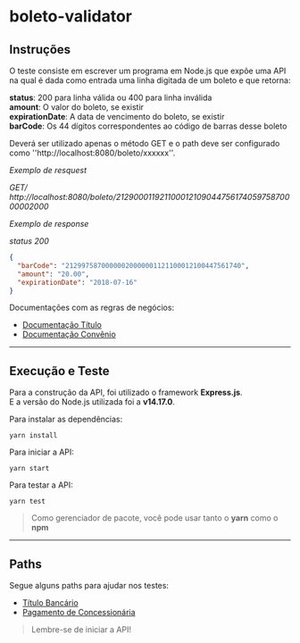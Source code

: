 # boleto-validator

## **Instruções**

O teste consiste em escrever um programa em Node.js que expõe uma API na qual é dada
como entrada uma linha digitada de um boleto e que retorna:

**status**: 200 para linha válida ou 400 para linha inválida  
**amount**: O valor do boleto, se existir  
**expirationDate**: A data de vencimento do boleto, se existir  
**barCode**: Os 44 dígitos correspondentes ao código de barras desse boleto  

Deverá ser utilizado apenas o método GET e o path deve ser configurado como
''http://localhost:8080/boleto/xxxxxx''.

*Exemplo de resquest*

*GET/ http://localhost:8080/boleto/21290001192110001210904475617405975870000002000*

*Exemplo de response*

*status 200*
```json
{
  "barCode": "21299758700000020000001121100012100447561740",
  "amount": "20.00",
  "expirationDate": "2018-07-16"
}
```

Documentações com as regras de negócios:
* [Documentação Título](https://storage.googleapis.com/slite-api-files-production/files/b8def5e9-f732-4749-88ea-25270cb71c4d/Titulo.pdf)
* [Documentação Convênio](https://storage.googleapis.com/slite-api-files-production/files/222c4ec7-9056-4149-aa42-e66b135f523a/Convenio.pdf)

---
## **Execução e Teste**
Para a construção da API, foi utilizado o framework **Express.js**.  
E a versão do Node.js utilizada foi a **v14.17.0**.

Para instalar as dependências:
```console
yarn install
```

Para iniciar a API:
```console
yarn start
```

Para testar a API:
```console
yarn test
```

>Como gerenciador de pacote, você pode usar tanto o **yarn** como o **npm**

---
## **Paths**
Segue alguns paths para ajudar nos testes:
* [Título Bancário](http://localhost:8080/boleto/21290001192110001210904475617405975870000002000)
* [Pagamento de Concessionária](http://localhost:8080/boleto/836200000005790400403313033854278034100956129439)

>Lembre-se de iniciar a API!
